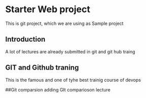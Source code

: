 # Starter Web project
This is git project, which we are using as Sample project

## Introduction
A lot of lectures are already submitted in git and git hub traing 

## GIT and Github traning
This is the famous and one of tyhe best trainig course of devops 

##Git comparsion 
adding GIt comparioson lecture